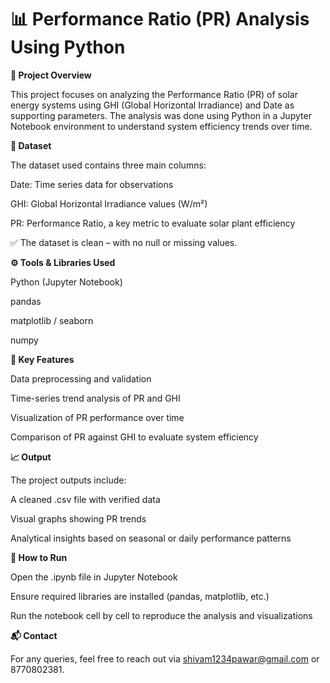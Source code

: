 # 📊 Performance Ratio (PR) Analysis Using Python

**📝 Project Overview**

This project focuses on analyzing the Performance Ratio (PR) of solar energy systems using GHI (Global Horizontal Irradiance) and Date as supporting parameters. The analysis was done using Python in a Jupyter Notebook environment to understand system efficiency trends over time.

**📁 Dataset**

The dataset used contains three main columns:

Date: Time series data for observations

GHI: Global Horizontal Irradiance values (W/m²)

PR: Performance Ratio, a key metric to evaluate solar plant efficiency

✅ The dataset is clean – with no null or missing values.

**⚙️ Tools & Libraries Used**

Python (Jupyter Notebook)

pandas

matplotlib / seaborn

numpy

**📌 Key Features**

Data preprocessing and validation

Time-series trend analysis of PR and GHI

Visualization of PR performance over time

Comparison of PR against GHI to evaluate system efficiency

**📈 Output**

The project outputs include:

A cleaned .csv file with verified data

Visual graphs showing PR trends

Analytical insights based on seasonal or daily performance patterns

**🚀 How to Run**

Open the .ipynb file in Jupyter Notebook

Ensure required libraries are installed (pandas, matplotlib, etc.)

Run the notebook cell by cell to reproduce the analysis and visualizations

**📬 Contact**

For any queries, feel free to reach out via shivam1234pawar@gmail.com or 8770802381.

